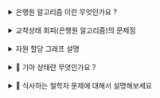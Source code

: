 <details>
<summary> 은행원 알고리즘 이란 무엇인가요 ?</summary>
<div markdown="1">

- 교착상태 회피를 구현하는 방법
- 최악의 경우를 기준으로 하여 교착상태가 발생할 수 있는 상황을 회피한다.

- 자원을 할당할 때 기준
  - 기대 자원 <= 가용 자원: 자원 할당   
  b) 가용 자원을 사용하여 작업을 끝낼 수 잇는 프로세스가 있다는 의미이므로 안정상태이기 때문
  - 기대 자원 > 가용자원: 할당X  

- "안정 상태" 란?
  - 프로세스의 가용 자원이 기대 자원보다 크거나 같은 경우가 하나라도 존재하는 경우
  - "불안정 상태"에서는 어떤 프로세스도 작업을 끝낼 수 없다.

- 은행원 알고리즘 변수
  - 전체 자원: 시스템 내의 전체 자원 수
  - 가용 자원: 현재 사용가능한 자원의 수 (가용자원 = 전체 자원 - 모든 프로세스에게 할당한 자원)
  - 최대 자원: 각 프로세스가 사용할 최대 자원
  - 할당 자원: 각 프로세스에게 할당된 자원
  - 기대 자원: 각 프로세스가 앞으로 사용할 자원의 수 (최대 자원 - 할당 자원)
 
</div>
</details>

<br/>

<details>
<summary> 교착상태 회피(은행원 알고리즘)의 문제점</summary>
<div markdown="1">

1. 프로세스가 자신이 사용할 자원을 모두 미리 선언해야 하는데 이는 쉬운일이 아니다. 
  - 또한, 미리 선언한 자원이 정확하지 않으면 교착상태가 발생할 수 있다.
2. 시스템의 전체 자원의 수가 고정적이어야 한다.
  - 안정 상태인지 확인하기 위해서는 전체 자원의 수가 고정적이어야 하지만, 실제 컴퓨터에서는 고장이나 새로운 자원이 추가될 수 있으므로 자원의 수가 고정적이지 않다.
3. 자원이 낭비된다.
  - 은행원 알고리즘에서 모든 불안정 상태가 교착상태가 되는 것은 아니다. 즉, 교착상태 회피는 
 
</div>
</details>

<br/>

<details>
<summary> 자원 할당 그래프 설명</summary>
<div markdown="1">

- 정의: 프로세스가 어떤 자원을 사용하고 있고, 어떤 자원을 기다리고 있는지를 방향 그래프로 표현한 것 
- 교착상태를 검출할 때 사용된다.
- 자원 할당 그래프에서 사이클이 발생하면 교착상태가 발생한 것에 해당한다.
  - 다중 자원을 사용하는 경우에는 자원 할당 그래프에 사이클이 있어도 교착상태가 아닐 수 있다.
- 장점: 프로세스의 작업 방식을 제한하지 않으면서 교착상태를 파악할 수 있다.
- 단점: 자원 할당 그래프를 유지하는 작업으로 인해 오버헤드가 발생한다.
  - 오브헤드를 줄이기 위해서 자원이 할당될 때마다 사이클이 발생했는지 검사하는 것이 아니라, 일정 시간마다 검사하는 방법도 존재한다.
  
- 교착상태 회복 방법
  1. 교착 상태를 일으킨 모든 프로세스를 강제 종료
    - 종료된 프로세스들이 동시에 작업을 시작하면 다시 교착상태를 일으킬 수 있다.
    - 따라서 종료된 프로세스를 실행할 때는 순차적으로 실행해야 한다. 
    
  2. 교착 상태를 일으킨 프로세스 중 하나를 강제 종료
    - 어떤 프로세스를 종료할지 기준이 필요하다.
    - 기준 예시
      1. 우선순위가 낮은 프로세스를 먼저 종료
      2. 우선순위가 같은 경우, 작업 시간이 짧은 프로세스를 먼저 종료
      3. 위 조건이 같은 경우, 자원을 많이 사용하는 프로세스 먼저 종료

  3. 자원 선점 방법도 존재
    - 교착 상태의 프로세스가 점유하고 있는 자원을 선점해 다른 프로세스에게 할당 (해당 프로세스 일시정지 시킴)
    - 우선 순위가 낮은 프로세스나 수행 횟수 적은 프로세스 위주로 프로세스 자원 선점

- 교착상태 회복에서는 프로세스를 강제 종료하고 강제 종료된 프로세스를 실행하기 전에 복구하는 작업도 해야 한다. 
  - 복구 작업: 프로세스가 강제 종료될 때에 체크 포인트를 만들어두고, 거기로 돌아간다.
- 이 작업은 작업량이 상당하여 프로세스에 부하를 주므로 체크포인트를 무분별하게 사용하지 말고 선택적으로 사용해야 한다.


</div>
</details>

<br/>

<details>
<summary>🚧 기아 상태란 무엇인가요 ?</summary>
<div markdown="1">

자원이 필요한 프로세스가 영원히 자원 할당을 대기하는 상태 
- 교착상태와의 차이점: 
  - 기아 상태: 운영체제의 잘못된 정책으로 인해 특정 프로세스의 작업이 지연되는 것
  - 교착 상태: 여러 프로세스가 작업을 진행하다 보니 자연적으로 일어나는 문제

 
</div>
</details>

<br/>

<details>
<summary>🚧 식사하는 철학자 문제에 대해서 설명해보세요</summary>
<div markdown="1">

- 모든 철학자 왼쪽 포크를 잡은 후, 오른쪽 포크를 잡아서 식사를 하려고 할 때   
다른 철학자가 자신의 오른쪽 포크를 잡고 있으므로 식사하지 못하게 된다.   
-> 교착상태를 설명하기 위한 문제 

- _교착상태 발생 필수 조건에 부합하는 가?_
1. 상호 배제: 하나의 포크는 한 철학자가 사용하면 다른 철학자가 사용할 수 업삳.
2. 비선점: 포크를 사용하고 있는 철학자가 포크를 내려놓아야만 다른 철학자가 포크를 사용할 수 있다.  
3. 점유 대기: 철학자는 대기할 때, 왼쪽 포크를 가진 채로 오른쪽 포크를 기다린다.
4. 원형 대기: 포크를 가진 철학자와 포크를 대기하는 철학자들의 관계가 원을 이룬다. 따라서 서로가 서로의 진행을 막는 상태가 된다.

- 상포배제와 비선점은 임계구역을 보호하면 발생한다.


</div>
</details>

<br/>

